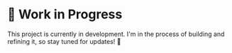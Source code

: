 # 📌 Work in Progress  

This project is currently in development. I'm in the process of building and refining it, so stay tuned for updates! 🚀  
